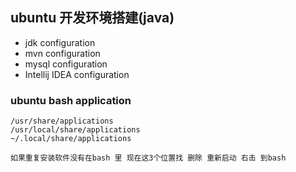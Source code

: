 ## ubuntu 开发环境搭建\(java\)

* jdk configuration  
* mvn configuration 
* mysql configuration
* Intellij IDEA configuration



### ubuntu bash application 

```shell
/usr/share/applications
/usr/local/share/applications
~/.local/share/applications

如果重复安装软件没有在bash 里 现在这3个位置找 删除 重新启动 右击 到bash
```



